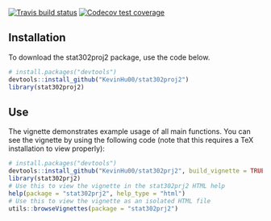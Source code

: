 <!-- badges: start -->
[![Travis build status](https://travis-ci.com/KevinHu00/stat302proj2.svg?branch=master)](https://travis-ci.com/KevinHu00/stat302proj2)
[![Codecov test coverage](https://codecov.io/gh/KevinHu00/stat302proj2/branch/master/graph/badge.svg)](https://codecov.io/gh/KevinHu00/stat302proj2?branch=master)
<!-- badges: end -->

## Installation

To download the stat302proj2 package, use the code below.

``` r
# install.packages("devtools")
devtools::install_github("KevinHu00/stat302proj2")
library(stat302proj2)
```

## Use

The vignette demonstrates example usage of all main functions. You can see the vignette by using the following code (note that this requires a TeX installation to view properly):

``` r
# install.packages("devtools")
devtools::install_github("KevinHu00/stat302prj2", build_vignette = TRUE, build_opts = c())
library(stat302prj2)
# Use this to view the vignette in the stat302prj2 HTML help
help(package = "stat302prj2", help_type = "html")
# Use this to view the vignette as an isolated HTML file
utils::browseVignettes(package = "stat302prj2")
```
